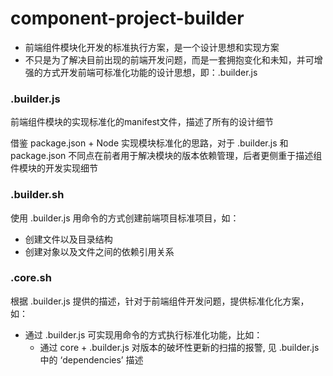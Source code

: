 # component-project-builder

* 前端组件模块化开发的标准执行方案，是一个设计思想和实现方案
* 不只是为了解决目前出现的前端开发问题，而是一套拥抱变化和未知，并可增强的方式开发前端可标准化功能的设计思想，即：.builder.js

### .builder.js
前端组件模块的实现标准化的manifest文件，描述了所有的设计细节

借鉴 package.json + Node 实现模块标准化的思路，对于 .builder.js 和 package.json 不同点在前者用于解决模块的版本依赖管理，后者更侧重于描述组件模块的开发实现细节

### .builder.sh
使用 .builder.js 用命令的方式创建前端项目标准项目，如：

* 创建文件以及目录结构
* 创建对象以及文件之间的依赖引用关系

### .core.sh
根据 .builder.js 提供的描述，针对于前端组件开发问题，提供标准化化方案，如：

* 通过 .builder.js 可实现用命令的方式执行标准化功能，比如：
  * 通过 core + .builder.js 对版本的破坏性更新的扫描的报警, 见 .builder.js 中的 ‘dependencies’ 描述
